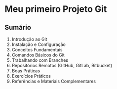 # Meu primeiro Projeto Git

## **Sumário**

1. Introdução ao Git
2. Instalação e Configuração
3. Conceitos Fundamentais
4. Comandos Básicos do Git
5. Trabalhando com Branches
6. Repositórios Remotos (GitHub, GitLab, Bitbucket)
7. Boas Práticas
8. Exercícios Práticos
9. Referências e Materiais Complementares